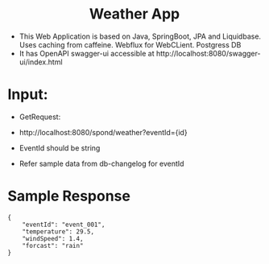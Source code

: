 # <div align="center">Weather App</div>

- This Web Application is based on Java, SpringBoot, JPA and Liquidbase. Uses caching from caffeine. Webflux for WebCLient. Postgress DB
- It has OpenAPI swagger-ui accessible at http://localhost:8080/swagger-ui/index.html

# Input:
  - GetRequest:
  - http://localhost:8080/spond/weather?eventId={id}

  - EventId should be string
  - Refer sample data from db-changelog for eventId

# Sample Response
```
{
    "eventId": "event_001",
    "temperature": 29.5,
    "windSpeed": 1.4,
    "forcast": "rain"
}
```
  

